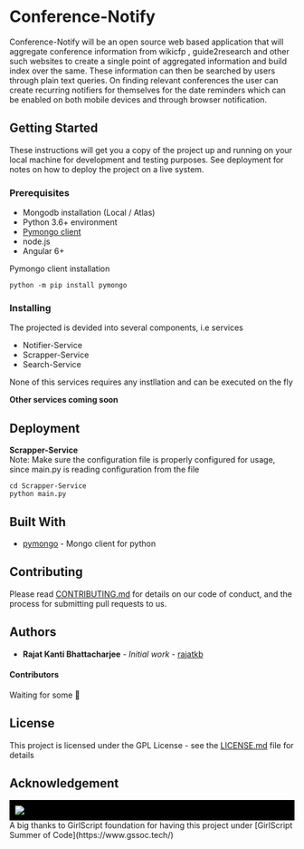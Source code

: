 # Conference-Notify

Conference-Notify will be an open source web based application that will aggregate conference information from wikicfp , guide2research and other such websites to create a single point of aggregated information and build index over the same. These information can then be searched by users through plain text queries. On finding relevant conferences the user can create recurring notifiers for themselves for the date reminders which can be enabled on both mobile devices and through browser notification.

## Getting Started

These instructions will get you a copy of the project up and running on your local machine for development and testing purposes. See deployment for notes on how to deploy the project on a live system.

### Prerequisites

* Mongodb installation (Local / Atlas)
* Python 3.6+ environment
* [Pymongo client](https://www.mongodb.com/blog/post/getting-started-with-python-and-mongodb)  
* node.js
* Angular 6+

Pymongo client installation
```shell
python -m pip install pymongo

```

### Installing

The projected is devided into several components, i.e services

* Notifier-Service
* Scrapper-Service
* Search-Service

None of this services requires any instllation and can be executed on the fly

**Other services coming soon**



## Deployment

**Scrapper-Service**  
Note: Make sure the configuration file is properly configured for usage, since main.py is reading configuration from the file

```
cd Scrapper-Service
python main.py
```

## Built With

* [pymongo](https://api.mongodb.com/python/current/) - Mongo client for python



## Contributing

Please read [CONTRIBUTING.md](https://github.com/rajatkb/Conference-Notify/CONTRIBUTING.md) for details on our code of conduct, and the process for submitting pull requests to us.

## Authors

* **Rajat Kanti Bhattacharjee** - *Initial work* - [rajatkb](https://github.com/rajatkb)

#### Contributors  

Waiting for some 🧐

## License

This project is licensed under the GPL License - see the [LICENSE.md](LICENSE.md) file for details

## Acknowledgement

<div style="background:black;padding:10px">
<centre>
<img src="https://www.gssoc.tech/images/type-logo.png"></img>
</centre>
</div>
A big thanks to GirlScript foundation for having this project under [GirlScript Summer of Code](https://www.gssoc.tech/)